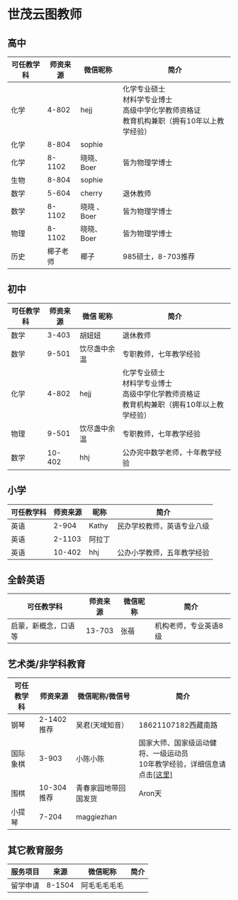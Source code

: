 # 世茂云图教师

## 高中

| 可任教学科 | 师资来源 | 微信昵称    | 简介                                                         |
| ---------- | -------- | ----------- | ------------------------------------------------------------ |
| 化学       | 4-802    | hejj        | 化学专业硕士<br/>材料学专业博士<br/>高级中学化学教师资格证<br/>教育机构兼职（拥有10年以上教学经验） |
| 化学       | 8-804    | sophie      |                                                              |
| 化学       | 8-1102   | 晓晓、Boer  | 皆为物理学博士                                               |
| 生物       | 8-804    | sophie      |                                                              |
| 数学       | 5-604    | cherry      | 退休教师                                                     |
| 数学       | 8-1102   | 晓晓 、Boer | 皆为物理学博士                                               |
| 物理       | 8-1102   | 晓晓、Boer  | 皆为物理学博士                                               |
| 历史       | 椰子老师 | 椰子        | 985硕士，8-703推荐                                           |

## 初中

| 可任教学科 | 师资来源 | 微信 昵称    | 简介                                                         |
| ---------- | -------- | ------------ | ------------------------------------------------------------ |
| 数学       | 3-403    | 胡妞妞       | 退休教师                                                     |
| 数学       | 9-501    | 饮尽盏中余温 | 专职教师，七年教学经验                                       |
| 化学       | 4-802    | hejj         | 化学专业硕士<br/>材料学专业博士<br/>高级中学化学教师资格证<br/>教育机构兼职（拥有10年以上教学经验） |
| 物理       | 9-501    | 饮尽盏中余温 | 专职教师，七年教学经验                                       |
| 数学       | 10-402   | hhj          | 公办完中数学老师，十年教学经验                               |

## 小学

| 可任教学科 | 师资来源 | 昵称   | 简介                       |
| ---------- | -------- | ------ | -------------------------- |
| 英语       | 2-904    | Kathy  | 民办学校教师，英语专业八级 |
| 英语       | 2-1103   | 阿拉丁 |                            |
| 英语       | 10-402   | hhj    | 公办小学教师，五年教学经验 |

## 全龄英语

| 可任教学科           | 师资来源 | 微信昵称 | 简介                  |
| -------------------- | -------- | -------- | --------------------- |
| 启蒙，新概念，口语等 | 13-703   | 张蓓     | 机构老师，专业英语8级 |

## 艺术类/非学科教育

| 可任教学科 | 师资来源   | 微信昵称/微信号      | 简介                                                         |
| ---------- | ---------- | -------------------- | ------------------------------------------------------------ |
| 钢琴       | 2-1402推荐 | 吴君(天域知音）      | 18621107182西藏南路                                          |
| 国际象棋   | 3-903      | 小陈小陈             | 国家大师、国家级运动健将、一级运动员<br/>10年教学经验，详细信息请点击[[这里]](./teachers/chenguanqi.html) |
| 围棋       | 10-304推荐 | 青春家园地带回国发货 | Aron天                                                       |
| 小提琴     | 7-204      | maggiezhan           |                                                              |

## 其它教育服务

| 服务项目 | 来源   | 微信昵称     | 简介 |
| -------- | ------ | ------------ | ---- |
| 留学申请 | 8-1504 | 阿毛毛毛毛毛 |      |


